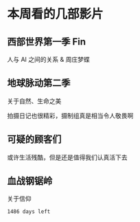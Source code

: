 # 本周看的几部影片
## 西部世界第一季 Fin

人与 AI 之间的关系 & 周庄梦蝶

## 地球脉动第二季

关于自然、生命之美

拍摄日记也很精彩，摄制组真是相当令人敬畏啊

## 可疑的顾客们

或许生活残酷，但是还是值得我们认真活下去

## 血战钢锯岭

关于信仰


`1486 days left`
